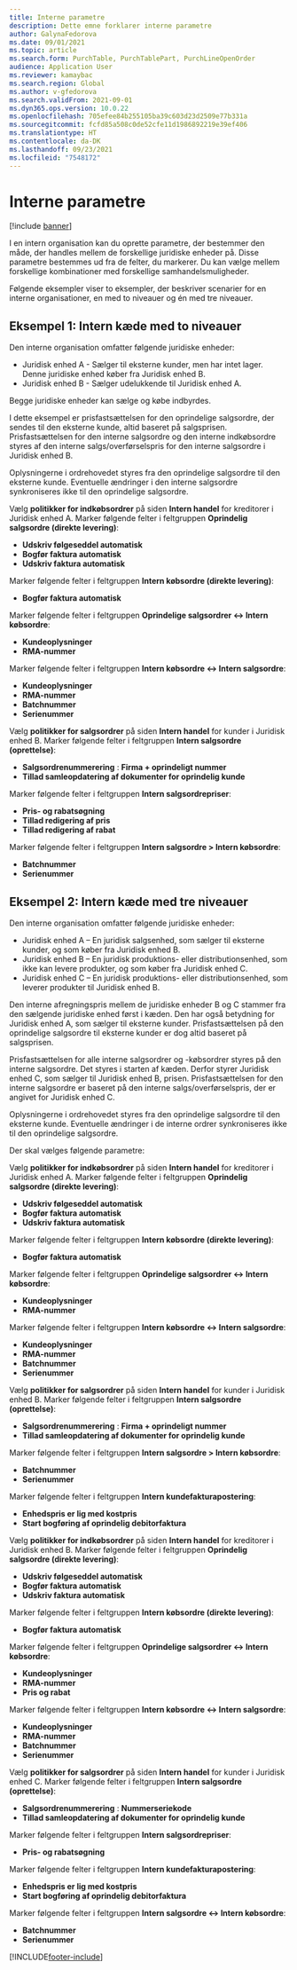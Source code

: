 ```yaml
---
title: Interne parametre
description: Dette emne forklarer interne parametre
author: GalynaFedorova
ms.date: 09/01/2021
ms.topic: article
ms.search.form: PurchTable, PurchTablePart, PurchLineOpenOrder
audience: Application User
ms.reviewer: kamaybac
ms.search.region: Global
ms.author: v-gfedorova
ms.search.validFrom: 2021-09-01
ms.dyn365.ops.version: 10.0.22
ms.openlocfilehash: 705efee84b255105ba39c603d23d2509e77b331a
ms.sourcegitcommit: fcfd85a508c0de52cfe11d1986892219e39ef406
ms.translationtype: HT
ms.contentlocale: da-DK
ms.lasthandoff: 09/23/2021
ms.locfileid: "7548172"
---
```

# <a name="intercompany-parameters"></a>Interne parametre

[!include [banner](../../includes/banner.md)]

I en intern organisation kan du oprette parametre, der bestemmer den måde, der handles mellem de forskellige juridiske enheder på. Disse parametre bestemmes ud fra de felter, du markerer. Du kan vælge mellem forskellige kombinationer med forskellige samhandelsmuligheder.

Følgende eksempler viser to eksempler, der beskriver scenarier for en interne organisationer, en med to niveauer og én med tre niveauer.

## <a name="example-1-two-level-intercompany-chain"></a>Eksempel 1: Intern kæde med to niveauer

Den interne organisation omfatter følgende juridiske enheder:

- Juridisk enhed A - Sælger til eksterne kunder, men har intet lager. Denne juridiske enhed køber fra Juridisk enhed B.
- Juridisk enhed B - Sælger udelukkende til Juridisk enhed A.

Begge juridiske enheder kan sælge og købe indbyrdes.

I dette eksempel er prisfastsættelsen for den oprindelige salgsordre, der sendes til den eksterne kunde, altid baseret på salgsprisen. Prisfastsættelsen for den interne salgsordre og den interne indkøbsordre styres af den interne salgs/overførselspris for den interne salgsordre i Juridisk enhed B.

Oplysningerne i ordrehovedet styres fra den oprindelige salgsordre til den eksterne kunde. Eventuelle ændringer i den interne salgsordre synkroniseres ikke til den oprindelige salgsordre.

Vælg **politikker for indkøbsordrer** på siden **Intern handel** for kreditorer i Juridisk enhed A. Marker følgende felter i feltgruppen **Oprindelig salgsordre (direkte levering)**:

- **Udskriv følgeseddel automatisk**
- **Bogfør faktura automatisk**
- **Udskriv faktura automatisk**

Marker følgende felter i feltgruppen **Intern købsordre (direkte levering)**:

- **Bogfør faktura automatisk**

Marker følgende felter i feltgruppen **Oprindelige salgsordrer <-> Intern købsordre**:

- **Kundeoplysninger**
- **RMA-nummer**

Marker følgende felter i feltgruppen **Intern købsordre <-> Intern salgsordre**:

- **Kundeoplysninger**
- **RMA-nummer**
- **Batchnummer**
- **Serienummer**

Vælg **politikker for salgsordrer** på siden **Intern handel** for kunder i Juridisk enhed B. Marker følgende felter i feltgruppen **Intern salgsordre (oprettelse)**:

- **Salgsordrenummerering** : **Firma + oprindeligt nummer**
- **Tillad samleopdatering af dokumenter for oprindelig kunde**

Marker følgende felter i feltgruppen **Intern salgsordrepriser**:

- **Pris- og rabatsøgning**
- **Tillad redigering af pris**
- **Tillad redigering af rabat**

Marker følgende felter i feltgruppen **Intern salgsordre \> Intern købsordre**:

- **Batchnummer**
- **Serienummer**

## <a name="example-2-three-level-intercompany-chain"></a>Eksempel 2: Intern kæde med tre niveauer

Den interne organisation omfatter følgende juridiske enheder:

- Juridisk enhed A – En juridisk salgsenhed, som sælger til eksterne kunder, og som køber fra Juridisk enhed B.
- Juridisk enhed B – En juridisk produktions- eller distributionsenhed, som ikke kan levere produkter, og som køber fra Juridisk enhed C.
- Juridisk enhed C – En juridisk produktions- eller distributionsenhed, som leverer produkter til Juridisk enhed B.

Den interne afregningspris mellem de juridiske enheder B og C stammer fra den sælgende juridiske enhed først i kæden. Den har også betydning for Juridisk enhed A, som sælger til eksterne kunder. Prisfastsættelsen på den oprindelige salgsordre til eksterne kunder er dog altid baseret på salgsprisen.

Prisfastsættelsen for alle interne salgsordrer og -købsordrer styres på den interne salgsordre. Det styres i starten af kæden. Derfor styrer Juridisk enhed C, som sælger til Juridisk enhed B, prisen. Prisfastsættelsen for den interne salgsordre er baseret på den interne salgs/overførselspris, der er angivet for Juridisk enhed C.

Oplysningerne i ordrehovedet styres fra den oprindelige salgsordre til den eksterne kunde. Eventuelle ændringer i de interne ordrer synkroniseres ikke til den oprindelige salgsordre.

Der skal vælges følgende parametre:

Vælg **politikker for indkøbsordrer** på siden **Intern handel** for kreditorer i Juridisk enhed A. Marker følgende felter i feltgruppen **Oprindelig salgsordre (direkte levering)**:

- **Udskriv følgeseddel automatisk**
- **Bogfør faktura automatisk**
- **Udskriv faktura automatisk**

Marker følgende felter i feltgruppen **Intern købsordre (direkte levering)**:

- **Bogfør faktura automatisk**

Marker følgende felter i feltgruppen **Oprindelige salgsordrer <-> Intern købsordre**:

- **Kundeoplysninger**
- **RMA-nummer**

Marker følgende felter i feltgruppen **Intern købsordre <-> Intern salgsordre**:

- **Kundeoplysninger**
- **RMA-nummer**
- **Batchnummer**
- **Serienummer**

Vælg **politikker for salgsordrer** på siden **Intern handel** for kunder i Juridisk enhed B. Marker følgende felter i feltgruppen **Intern salgsordre (oprettelse)**:

- **Salgsordrenummerering** : **Firma + oprindeligt nummer**
- **Tillad samleopdatering af dokumenter for oprindelig kunde**

Marker følgende felter i feltgruppen **Intern salgsordre \> Intern købsordre**:

- **Batchnummer**
- **Serienummer**

Marker følgende felter i feltgruppen **Intern kundefakturapostering**:

- **Enhedspris er lig med kostpris**
- **Start bogføring af oprindelig debitorfaktura**

Vælg **politikker for indkøbsordrer** på siden **Intern handel** for kreditorer i Juridisk enhed B. Marker følgende felter i feltgruppen **Oprindelig salgsordre (direkte levering)**:

- **Udskriv følgeseddel automatisk**
- **Bogfør faktura automatisk**
- **Udskriv faktura automatisk**

Marker følgende felter i feltgruppen **Intern købsordre (direkte levering)**:

- **Bogfør faktura automatisk**

Marker følgende felter i feltgruppen **Oprindelige salgsordrer <-> Intern købsordre**:

- **Kundeoplysninger**
- **RMA-nummer**
- **Pris og rabat**

Marker følgende felter i feltgruppen **Intern købsordre <-> Intern salgsordre**:

- **Kundeoplysninger**
- **RMA-nummer**
- **Batchnummer**
- **Serienummer**

Vælg **politikker for salgsordrer** på siden **Intern handel** for kunder i Juridisk enhed C. Marker følgende felter i feltgruppen **Intern salgsordre (oprettelse)**:

- **Salgsordrenummerering** : **Nummerseriekode**
- **Tillad samleopdatering af dokumenter for oprindelig kunde**

Marker følgende felter i feltgruppen **Intern salgsordrepriser**:

- **Pris- og rabatsøgning**

Marker følgende felter i feltgruppen **Intern kundefakturapostering**:

- **Enhedspris er lig med kostpris**
- **Start bogføring af oprindelig debitorfaktura**

Marker følgende felter i feltgruppen **Intern salgsordre <-> Intern købsordre**:

- **Batchnummer**
- **Serienummer**

[!INCLUDE[footer-include](../../includes/footer-banner.md)]
